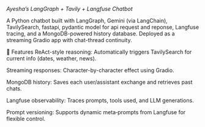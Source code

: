 *Ayesha’s LangGraph + Tavily + Langfuse Chatbot*

A Python chatbot built with LangGraph, Gemini (via LangChain), TavilySearch, fastapi, pydantic model for api request and reponse, Langfuse tracing, and a MongoDB-powered history database. Deployed as a streaming Gradio app with chat-thread continuity.

🧱 Features
ReAct-style reasoning: Automatically triggers TavilySearch for current info (dates, weather, news).

Streaming responses: Character-by-character effect using Gradio.

MongoDB history: Saves each user/assistant exchange and retrieves past chats.

Langfuse observability: Traces prompts, tools used, and LLM generations.

Prompt versioning: Supports dynamic meta‑prompts from Langfuse for flexible control.